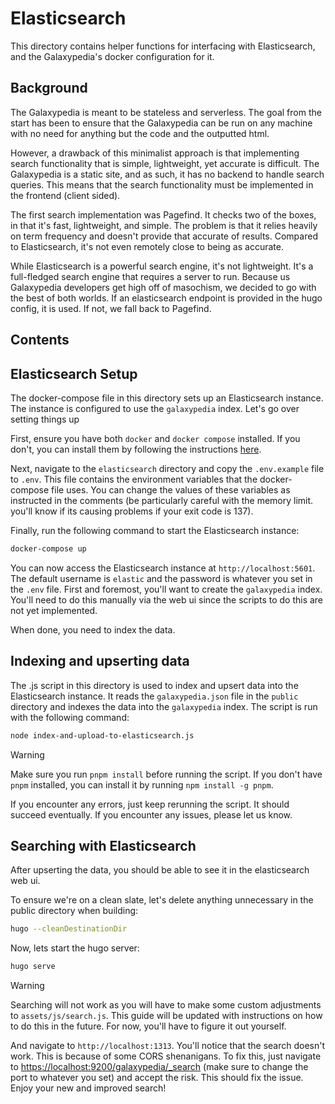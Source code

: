 # Elasticsearch
This directory contains helper functions for interfacing with Elasticsearch, and the Galaxypedia's docker configuration for it.

## Background
The Galaxypedia is meant to be stateless and serverless. The goal from the start has been to ensure that the Galaxypedia can be run on any machine with no need for anything but the code and the outputted html.

However, a drawback of this minimalist approach is that implementing search functionality that is simple, lightweight, yet accurate is difficult. The Galaxypedia is a static site, and as such, it has no backend to handle search queries. This means that the search functionality must be implemented in the frontend (client sided).

The first search implementation was Pagefind. It checks two of the boxes, in that it's fast, lightweight, and simple. The problem is that it relies heavily on term frequency and doesn't provide that accurate of results. Compared to Elasticsearch, it's not even remotely close to being as accurate.

While Elasticsearch is a powerful search engine, it's not lightweight. It's a full-fledged search engine that requires a server to run. Because us Galaxypedia developers get high off of masochism, we decided to go with the best of both worlds. If an elasticsearch endpoint is provided in the hugo config, it is used. If not, we fall back to Pagefind.

## Contents

## Elasticsearch Setup
The docker-compose file in this directory sets up an Elasticsearch instance. The instance is configured to use the `galaxypedia` index. Let's go over setting things up

First, ensure you have both `docker` and `docker compose` installed. If you don't, you can install them by following the instructions [here](https://docs.docker.com/get-docker/).

Next, navigate to the `elasticsearch` directory and copy the `.env.example` file to `.env`. This file contains the environment variables that the docker-compose file uses. You can change the values of these variables as instructed in the comments (be particularly careful with the memory limit. you'll know if its causing problems if your exit code is 137).

Finally, run the following command to start the Elasticsearch instance:
```bash
docker-compose up
```

You can now access the Elasticsearch instance at `http://localhost:5601`. The default username is `elastic` and the password is whatever you set in the `.env` file. First and foremost, you'll want to create the `galaxypedia` index. You'll need to do this manually via the web ui since the scripts to do this are not yet implemented.

When done, you need to index the data.

## Indexing and upserting data

The .js script in this directory is used to index and upsert data into the Elasticsearch instance. It reads the `galaxypedia.json` file in the `public` directory and indexes the data into the `galaxypedia` index. The script is run with the following command:
```bash
node index-and-upload-to-elasticsearch.js
```

> [!WARNING]  
> Make sure you run `pnpm install` before running the script. If you don't have `pnpm` installed, you can install it by running `npm install -g pnpm`.

If you encounter any errors, just keep rerunning the script. It should succeed eventually. If you encounter any issues, please let us know.

## Searching with Elasticsearch
After upserting the data, you should be able to see it in the elasticsearch web ui.

To ensure we're on a clean slate, let's delete anything unnecessary in the public directory when building:
```bash
hugo --cleanDestinationDir
```

Now, lets start the hugo server:
```bash
hugo serve
```

> [!WARNING]  
> Searching will not work as you will have to make some custom adjustments to `assets/js/search.js`. This guide will be updated with instructions on how to do this in the future. For now, you'll have to figure it out yourself.

And navigate to `http://localhost:1313`. You'll notice that the search doesn't work. This is because of some CORS shenanigans. To fix this, just navigate to [https://localhost:9200/galaxypedia/_search](https://localhost:9200/galaxypedia/_search) (make sure to change the port to whatever you set) and accept the risk. This should fix the issue.
Enjoy your new and improved search!
